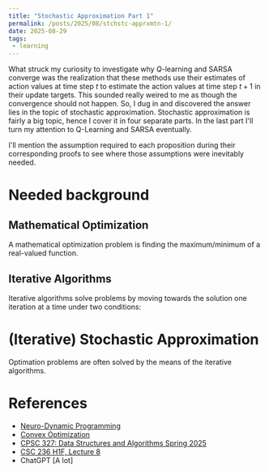 ```yaml
---
title: "Stochastic Approximation Part 1"  
permalink: /posts/2025/08/stchstc-apprxmtn-1/  
date: 2025-08-29  
tags:  
 - learning   
---
```

  
What struck my curiosity to investigate why $Q$-learning and SARSA converge was the realization that these methods use 
their estimates of action values at time step $t$ to estimate the action values at time step $t + 1$ in their update
targets. This sounded really weired to me as though the convergence should not happen. So, I dug in and discovered the 
answer lies in the topic of stochastic approximation. Stochastic approximation is fairly a big topic, hence I cover it
in four separate parts. In the last part I'll turn my attention to Q-Learning and SARSA eventually.

I'll mention the assumption required to each proposition during their corresponding proofs to see where those
assumptions were inevitably needed.

# Needed background

## Mathematical Optimization
A mathematical optimization problem is finding the maximum/minimum of a real-valued function.

## Iterative Algorithms
Iterative algorithms solve problems by moving towards the solution one iteration at a time under two conditions:



# (Iterative) Stochastic Approximation
Optimation problems are often solved by the means of the iterative algorithms.



# References
- [Neuro-Dynamic Programming](https://web.mit.edu/dimitrib/www/NDP.pdf)
- [Convex Optimization](https://web.stanford.edu/~boyd/cvxbook/bv_cvxbook.pdf)
- [CPSC 327: Data Structures and Algorithms Spring 2025](https://math.hws.edu/bridgeman/courses/327/s25/)
- [CSC 236 H1F, Lecture 8](https://www.cs.toronto.edu/~amir/teaching/csc236f15/materials/lec08.pdf)
- ChatGPT [A lot]